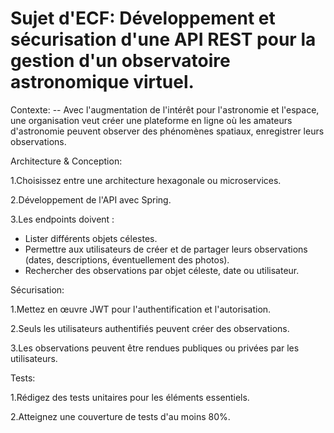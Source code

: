 # Sujet d'ECF: Développement et sécurisation d'une API REST pour la gestion d'un observatoire astronomique virtuel.

Contexte:
-- Avec l'augmentation de l'intérêt pour l'astronomie et l'espace, une organisation veut créer une plateforme en ligne où les amateurs d'astronomie peuvent observer des phénomènes spatiaux, enregistrer leurs observations.



Architecture & Conception:

1.Choisissez entre une architecture hexagonale ou microservices.

2.Développement de l'API avec Spring.

3.Les endpoints doivent :
  - Lister différents objets célestes.
  - Permettre aux utilisateurs de créer et de partager leurs observations (dates, descriptions,     éventuellement des photos).
  - Rechercher des observations par objet céleste, date ou utilisateur.

Sécurisation:

1.Mettez en œuvre JWT pour l'authentification et l'autorisation.

2.Seuls les utilisateurs authentifiés peuvent créer des observations.

3.Les observations peuvent être rendues publiques ou privées par les utilisateurs.

Tests:

1.Rédigez des tests unitaires pour les éléments essentiels.

2.Atteignez une couverture de tests d'au moins 80%.